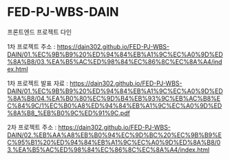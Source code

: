 # FED-PJ-WBS-DAIN
프론트엔드 프로젝트 다인


1차 프로젝트 주소 : 
https://dain302.github.io/FED-PJ-WBS-DAIN/01.%EC%9B%B9%20%ED%94%84%EB%A1%9C%EC%A0%9D%ED%8A%B8/03.%EA%B5%AC%ED%98%84%EC%86%8C%EC%8A%A4/index.html

1차 프로젝트 발표 자료 :
https://dain302.github.io/FED-PJ-WBS-DAIN/01.%EC%9B%B9%20%ED%94%84%EB%A1%9C%EC%A0%9D%ED%8A%B8/04.%EA%B0%80%EC%9D%B4%EB%93%9C%EB%AC%B8%EC%84%9C/1%EC%B0%A8%ED%94%84%EB%A1%9C%EC%A0%9D%ED%8A%B8_%EB%B0%9C%ED%91%9C.pdf


2차 프로젝트 주소 : 
https://dain302.github.io/FED-PJ-WBS-DAIN/02.%EB%AA%A8%EB%B0%94%EC%9D%BC%20%EC%9B%B9%EC%95%B1%20%ED%94%84%EB%A1%9C%EC%A0%9D%ED%8A%B8/03.%EA%B5%AC%ED%98%84%EC%86%8C%EC%8A%A4/index.html
